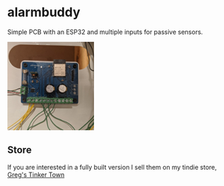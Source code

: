 # alarmbuddy
Simple PCB with an ESP32 and multiple inputs for passive sensors.

<img src="https://github.com/gcormier/alarmbuddy/blob/master/docs/alarmbuddy_closeup.png?raw=true" height="200px" /> 


## Store
If you are interested in a fully built version I sell them on my tindie store, <a href="https://www.tindie.com/products/gcormier/alarmbuddy/">Greg's Tinker Town</a>

